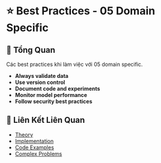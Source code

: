 # ⭐ Best Practices - 05 Domain Specific

## 🎯 Tổng Quan

Các best practices khi làm việc với 05 domain specific.

- **Always validate data**
- **Use version control**
- **Document code and experiments**
- **Monitor model performance**
- **Follow security best practices**

## 🔗 Liên Kết Liên Quan

- [Theory](./THEORY_05_domain_specific.md)
- [Implementation](./IMPLEMENTATION_05_domain_specific.md)
- [Code Examples](./CODE_EXAMPLES_05_domain_specific.md)
- [Complex Problems](./COMPLEX_PROBLEMS.md)
